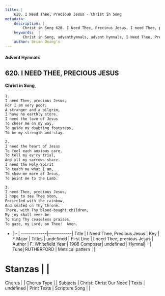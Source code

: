 ```yaml
---
title: |
    620. I Need Thee, Precious Jesus - Christ in Song
metadata:
    description: |
        Christ in Song 620. I Need Thee, Precious Jesus. I need Thee, precious Jesus, For I am very poor; A stranger and a pilgrim, I have no earthly store. I need the love of Jesus To cheer me on my way, To guide my doubting footsteps, To be my strength and stay.
    keywords:  |
        Christ in Song, adventhymnals, advent hymnals, I Need Thee, Precious Jesus, I need Thee, precious Jesus. 
    author: Brian Onang'o
---
```


#### Advent Hymnals
## 620. I NEED THEE, PRECIOUS JESUS
####  Christ in Song,

```txt
1.
I need Thee, precious Jesus,
For I am very poor;
A stranger and a pilgrim,
I have no earthly store.
I need the love of Jesus
To cheer me on my way,
To guide my doubting footsteps,
To be my strength and stay.

2.
I need the heart of Jesus
To feel each anxious care,
To tell my ev'ry trial,
And all my sorrows share.
I need the Holy Spirit
To teach me what I am,
To show me more of Jesus,
To point me to the Lamb.

3.
I need Thee, precious Jesus,
I hope to see Thee soon,
Encircled with the rainbow,
And seated on Thy throne.
There, with Thy blood-bought children,
My joy shall ever be
To sing Thy ceaseless praises,
To gaze, my Lord, on Thee!  Amen.

```

- |   -  |
-------------|------------|
Title | I Need Thee, Precious Jesus |
Key | F Major |
Titles | undefined |
First Line | I need Thee, precious Jesus |
Author | F. Whitefield
Year | 1908
Composer| undefined |
Hymnal|  - |
Tune| RUTHERFORD |
Metrical pattern | |
# Stanzas |  |
Chorus |  |
Chorus Type |  |
Subjects | Christ: Christ Our Need |
Texts | undefined |
Print Texts | 
Scripture Song |  |
    

